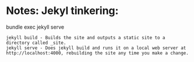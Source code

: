 # Notes:  Jekyl tinkering:

bundle exec jekyll serve

```
jekyll build - Builds the site and outputs a static site to a directory called _site.
jekyll serve - Does jekyll build and runs it on a local web server at http://localhost:4000, rebuilding the site any time you make a change. 
```
